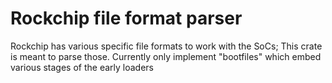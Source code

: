 # Rockchip file format parser

Rockchip has various specific file formats to work with the SoCs; This crate
is meant to parse those. Currently only implement "bootfiles" which embed
various stages of the early loaders

